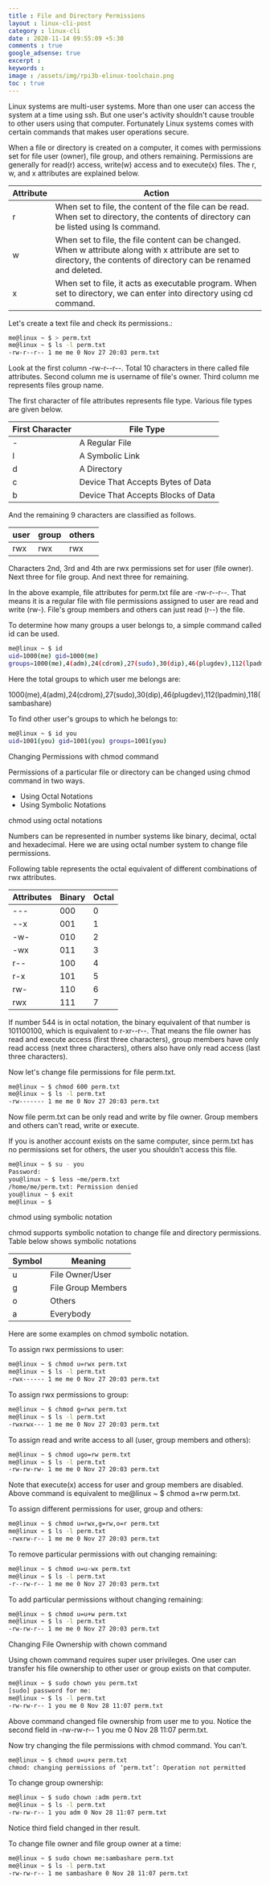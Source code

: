 ```yaml
---
title : File and Directory Permissions
layout : linux-cli-post
category : linux-cli
date : 2020-11-14 09:55:09 +5:30
comments : true
google_adsense: true
excerpt : 
keywords : 
image : /assets/img/rpi3b-elinux-toolchain.png
toc : true
---
```

Linux systems are multi-user systems. More than one user can access the system at a time using ssh. But one user's activity shouldn't cause trouble to other users using that computer. Fortunately Linux systems comes with certain commands that makes user operations secure.

When a file or directory is created on a computer, it comes with permissions set for file user (owner), file group, and others remaining. Permissions are generally for read(r) access, write(w) access and to execute(x) files. The r, w, and x attributes are explained below.

|Attribute|	Action|
|--|--|
|r|	When set to file, the content of the file can be read. When set to directory, the contents of directory can be listed using ls command.|
|w|	When set to file, the file content can be changed. When w attribute along with x attribute are set to directory, the contents of directory can be renamed and deleted.|
|x|	When set to file, it acts as executable program. When set to directory, we can enter into directory using cd command.|

Let's create a text file and check its permissions.:

```bash
me@linux ~ $ > perm.txt
me@linux ~ $ ls -l perm.txt
-rw-r--r-- 1 me me 0 Nov 27 20:03 perm.txt
```
Look at the first column -rw-r--r--. Total 10 characters in there called file attributes. Second column me is username of file's owner. Third column me represents files group name.

The first character of file attributes represents file type. Various file types are given below.

|First Character|	File Type|
|--|--|
|-|	A Regular File|
|l|	A Symbolic Link|
|d|	A Directory|
|c|	Device That Accepts Bytes of Data|
|b|	Device That Accepts Blocks of Data|

And the remaining 9 characters are classified as follows.

|user|	group|	others|
|--|--|--|
|rwx|	rwx|	rwx|

Characters 2nd, 3rd and 4th are rwx permissions set for user (file owner). Next three for file group. And next three for remaining.

In the above example, file attributes for perm.txt file are -rw-r--r--. That means it is a regular file with file permissions assigned to user are read and write (rw-). File's group members and others can just read (r--) the file.

To determine how many groups a user belongs to, a simple command called id can be used.

```bash
me@linux ~ $ id
uid=1000(me) gid=1000(me)
groups=1000(me),4(adm),24(cdrom),27(sudo),30(dip),46(plugdev),112(lpadmin),118(sambashare)
```
Here the total groups to which user me belongs are:

1000(me),4(adm),24(cdrom),27(sudo),30(dip),46(plugdev),112(lpadmin),118(sambashare)

To find other user's groups to which he belongs to:

```bash
me@linux ~ $ id you
uid=1001(you) gid=1001(you) groups=1001(you)
```
Changing Permissions with chmod command

Permissions of a particular file or directory can be changed using chmod command in two ways.

* Using Octal Notations
* Using Symbolic Notations

chmod using octal notations

Numbers can be represented in number systems like binary, decimal, octal and hexadecimal. Here we are using octal number system to change file permissions.

Following table represents the octal equivalent of different combinations of rwx attributes.

|Attributes|	Binary|	Octal|
|--|--|--|
|---|	000|	0
|--x|	001|	1
|-w-|	010|	2
|-wx|	011|	3
|r--|	100|	4
|r-x|	101|	5
|rw-|	110|	6
|rwx|	111|	7

If number 544 is in octal notation, the binary equivalent of that number is 101100100, which is equivalent to r-xr--r--. That means the file owner has read and execute access (first three characters), group members have only read access (next three characters), others also have only read access (last three characters).

Now let's change file permissions for file perm.txt.

```bash
me@linux ~ $ chmod 600 perm.txt
me@linux ~ $ ls -l perm.txt
-rw------- 1 me me 0 Nov 27 20:03 perm.txt
```
Now file perm.txt can be only read and write by file owner. Group members and others can't read, write or execute.

If you is another account exists on the same computer, since perm.txt has no permissions set for others, the user you shouldn't access this file.

```bash
me@linux ~ $ su - you
Password:
you@linux ~ $ less ~me/perm.txt
/home/me/perm.txt: Permission denied
you@linux ~ $ exit
me@linux ~ $
```
chmod using symbolic notation

chmod supports symbolic notation to change file and directory permissions. Table below shows symbolic notations

|Symbol	|Meaning|
|--|--|
|u	|File Owner/User|
|g	|File Group Members|
|o	|Others|
|a	|Everybody|

Here are some examples on chmod symbolic notation.

To assign rwx permissions to user:

```bash
me@linux ~ $ chmod u=rwx perm.txt
me@linux ~ $ ls -l perm.txt
-rwx------ 1 me me 0 Nov 27 20:03 perm.txt
```
To assign rwx permissions to group:

```bash
me@linux ~ $ chmod g=rwx perm.txt
me@linux ~ $ ls -l perm.txt
-rwxrwx--- 1 me me 0 Nov 27 20:03 perm.txt
```
To assign read and write access to all (user, group members and others):

```bash
me@linux ~ $ chmod ugo=rw perm.txt
me@linux ~ $ ls -l perm.txt
-rw-rw-rw- 1 me me 0 Nov 27 20:03 perm.txt
```
Note that execute(x) access for user and group members are disabled. Above command is equivalent to me@linux ~ $ chmod a=rw perm.txt.

To assign different permissions for user, group and others:

```bash
me@linux ~ $ chmod u=rwx,g=rw,o=r perm.txt
me@linux ~ $ ls -l perm.txt
-rwxrw-r-- 1 me me 0 Nov 27 20:03 perm.txt
```
To remove particular permissions with out changing remaining:

```bash
me@linux ~ $ chmod u=u-wx perm.txt
me@linux ~ $ ls -l perm.txt
-r--rw-r-- 1 me me 0 Nov 27 20:03 perm.txt
```
To add particular permissions without changing remaining:

```bash
me@linux ~ $ chmod u=u+w perm.txt
me@linux ~ $ ls -l perm.txt
-rw-rw-r-- 1 me me 0 Nov 27 20:03 perm.txt
```
Changing File Ownership with chown command

Using chown command requires super user privileges. One user can transfer his file ownership to other user or group exists on that computer.

```bash
me@linux ~ $ sudo chown you perm.txt
[sudo] password for me:
me@linux ~ $ ls -l perm.txt
-rw-rw-r-- 1 you me 0 Nov 28 11:07 perm.txt
```
Above command changed file ownership from user me to you. Notice the second field in -rw-rw-r-- 1 you me 0 Nov 28 11:07 perm.txt.

Now try changing the file permissions with chmod command. You can't.

```bash
me@linux ~ $ chmod u=u+x perm.txt
chmod: changing permissions of ‘perm.txt’: Operation not permitted
```
To change group ownership:

```bash
me@linux ~ $ sudo chown :adm perm.txt
me@linux ~ $ ls -l perm.txt
-rw-rw-r-- 1 you adm 0 Nov 28 11:07 perm.txt
```
Notice third field changed in ther result.

To change file owner and file group owner at a time:

```bash
me@linux ~ $ sudo chown me:sambashare perm.txt
me@linux ~ $ ls -l perm.txt
-rw-rw-r-- 1 me sambashare 0 Nov 28 11:07 perm.txt
```
